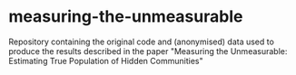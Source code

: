 # measuring-the-unmeasurable
Repository containing the original code and (anonymised) data used to produce the results described in the paper "Measuring the Unmeasurable: Estimating True Population of Hidden Communities"
